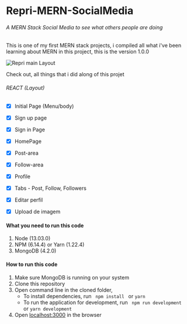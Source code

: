 # Repri-MERN-SocialMedia

###### A MERN Stack Social Media to see what others people are doing

This is one of my first MERN stack projects, i compiled all what i've been
learning about MERN in this project, this is the version 1.0.0

![Repri main Layout](https://user-images.githubusercontent.com/Layout.png)

Check out, all things that i did along of this projet

###### REACT (Layout)

- [x] Initial Page (Menu/body)
- [x] Sign up page
- [x] Sign in Page
- [x] HomePage 
- [x] Post-area
- [x] Follow-area
- [x] Profile
- [x] Tabs - Post, Follow, Followers
- [x] Editar perfil
- [x] Upload de imagem


#### What you need to run this code
1. Node (13.03.0)
2. NPM (6.14.4) or Yarn (1.22.4)
3. MongoDB (4.2.0)

####  How to run this code
1. Make sure MongoDB is running on your system 
2. Clone this repository
3. Open command line in the cloned folder,
   - To install dependencies, run ```  npm install  ``` or ``` yarn ```
   - To run the application for development, run ```  npm run development  ``` or ``` yarn development ```
4. Open [localhost:3000](http://localhost:3000/) in the browser